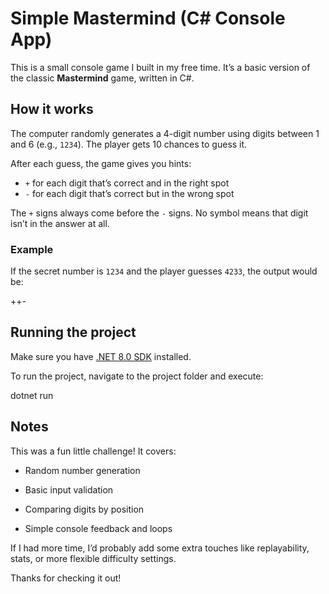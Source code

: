 # Simple Mastermind (C# Console App)

This is a small console game I built in my free time. It’s a basic version of the classic **Mastermind** game, written in C#.



## How it works

The computer randomly generates a 4-digit number using digits between 1 and 6 (e.g., `1234`). The player gets 10 chances to guess it.

After each guess, the game gives you hints:
- `+` for each digit that’s correct and in the right spot
- `-` for each digit that’s correct but in the wrong spot

The `+` signs always come before the `-` signs. No symbol means that digit isn’t in the answer at all.



### Example

If the secret number is `1234` and the player guesses `4233`, the output would be:

++-



## Running the project

Make sure you have [.NET 8.0 SDK](https://dotnet.microsoft.com/download) installed.

To run the project, navigate to the project folder and execute:

  dotnet run



## Notes
This was a fun little challenge! It covers:

  - Random number generation

  - Basic input validation

  - Comparing digits by position

  - Simple console feedback and loops

If I had more time, I’d probably add some extra touches like replayability, stats, or more flexible difficulty settings.

Thanks for checking it out!
